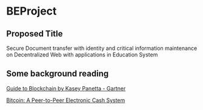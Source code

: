 # BEProject
## Proposed Title 

Secure Document transfer with identity and critical information maintenance on Decentralized Web with applications in Education System

## Some background reading
[Guide to Blockchain by Kasey Panetta - Gartner](https://www.gartner.com/smarterwithgartner/the-cios-guide-to-blockchain/)

[Bitcoin: A Peer-to-Peer Electronic Cash System](https://bitcoin.org/en/bitcoin-paper)
<!--stackedit_data:
eyJoaXN0b3J5IjpbMzE4MzkxNjQ4XX0=
-->